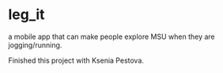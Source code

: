 # leg_it
a mobile app that can make people explore MSU when they are jogging/running.

Finished this project with Ksenia Pestova. 
